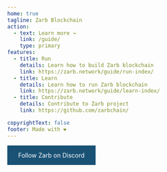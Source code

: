 ```yaml
---
home: true
tagline: Zarb Blockchain
action:
  - text: Learn more →
    link: /guide/
    type: primary
features:
  - title: Run
    details: Learn how to build Zarb blockchain
    link: https://zarb.network/guide/run-index/
  - title: Learn
    details: Learn how to run Zarb blockchain
    link: https://zarb.network/guide/learn-index/
  - title: Contribute
    details: Contribute to Zarb project
    link: https://github.com/zarbchain/

copyrightText: false
footer: Made with ❤️
---
```


<div class="discord">
  <a style="background-color: #1a5276; color: white; padding: 14px 25px; text-align: center; text-decoration: none; display: inline-block;margin-bottom: 5px;" href="https://discord.gg/zPqWqV85ch" target="_blank">Follow Zarb on Discord</a>
</div>
